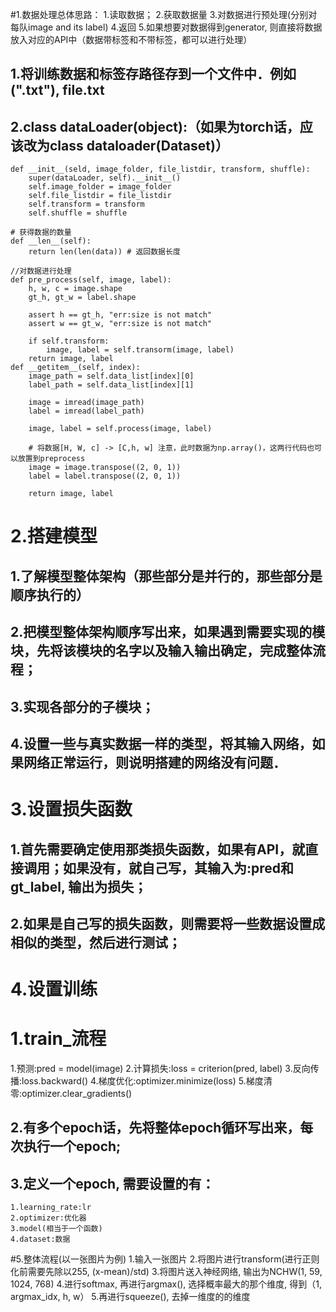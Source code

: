#1.数据处理总体思路：
1.读取数据；
2.获取数据量
3.对数据进行预处理(分别对每队image and its label)
4.返回
5.如果想要对数据得到generator, 则直接将数据放入对应的API中（数据带标签和不带标签，都可以进行处理）

## 1.将训练数据和标签存路径存到一个文件中．例如(".txt"), file.txt
## 2.class dataLoader(object):（如果为torch话，应该改为class dataloader(Dataset)）
	def __init__(seld, image_folder, file_listdir, transform, shuffle):
		super(dataLoader, self).__init__()
		self.image_folder = image_folder
		self.file_listdir = file_listdir
		self.transform = transform
		self.shuffle = shuffle

	# 获得数据的数量
	def __len__(self):
		return len(len(data)) # 返回数据长度

	//对数据进行处理
	def pre_process(self, image, label):
		h, w, c = image.shape
		gt_h, gt_w = label.shape

		assert h == gt_h, "err:size is not match"
		assert w == gt_w, "err:size is not match"
		
		if self.transform:
			image, label = self.transorm(image, label)
		return image, label
	def __getitem__(self, index):
		image_path = self.data_list[index][0]
		label_path = self.data_list[index][1]

		image = imread(image_path)
		label = imread(label_path)

		image, label = self.process(image, label)

		# 将数据[H, W, c] -> [C,h, w] 注意，此时数据为np.array()，这两行代码也可以放置到preprocess
		image = image.transpose((2, 0, 1))
		label = label.transpose((2, 0, 1))

		return image, label		

# 2.搭建模型
## 1.了解模型整体架构（那些部分是并行的，那些部分是顺序执行的）
## 2.把模型整体架构顺序写出来，如果遇到需要实现的模块，先将该模块的名字以及输入输出确定，完成整体流程；
## 3.实现各部分的子模块；
## 4.设置一些与真实数据一样的类型，将其输入网络，如果网络正常运行，则说明搭建的网络没有问题．

# 3.设置损失函数
## 1.首先需要确定使用那类损失函数，如果有API，就直接调用；如果没有，就自己写，其输入为:pred和gt_label, 输出为损失；
## 2.如果是自己写的损失函数，则需要将一些数据设置成相似的类型，然后进行测试；

# 4.设置训练
# 1.train_流程
1.预测:pred = model(image)
2.计算损失:loss = criterion(pred, label)
3.反向传播:loss.backward()
4.梯度优化:optimizer.minimize(loss)
5.梯度清零:optimizer.clear_gradients()
## 2.有多个epoch话，先将整体epoch循环写出来，每次执行一个epoch;
## 3.定义一个epoch, 需要设置的有：
	1.learning_rate:lr
	2.optimizer:优化器
	3.model(相当于一个函数)
	4.dataset:数据

#5.整体流程(以一张图片为例)
1.输入一张图片
2.将图片进行transform(进行正则化前需要先除以255, (x-mean)/std)
3.将图片送入神经网络, 输出为NCHW(1, 59, 1024, 768)
4.进行softmax, 再进行argmax(), 选择概率最大的那个维度, 得到（1, argmax_idx, h, w）
5.再进行squeeze(), 去掉一维度的的维度



		

